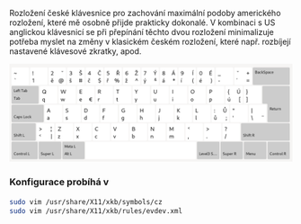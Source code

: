 
Rozložení české klávesnice pro zachování maximální podoby amerického rozložení, které mě osobně přijde prakticky dokonalé. V kombinaci s US anglickou klávesnicí se při přepínání těchto dvou rozložení minimalizuje potřeba myslet na změny v klasickém českém rozložení, které např. rozbíjejí nastavené klávesové zkratky, apod.

![image](czenglish-keyboard-layout.png)

### Konfigurace probíhá v

```bash
sudo vim /usr/share/X11/xkb/symbols/cz
sudo vim /usr/share/X11/xkb/rules/evdev.xml
```

